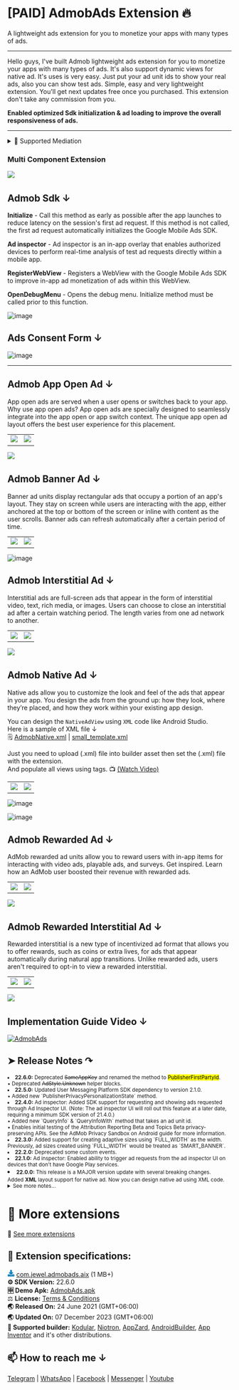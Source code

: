 # [PAID] AdmobAds Extension 🔥
A lightweight ads extension for you to monetize your apps with many types of ads.
* **
Hello guys, I've built Admob lightweight ads extension for you to monetize your apps with many types of ads. It's also support dynamic views for native ad. It's uses is very easy. Just put your ad unit ids to show your real ads, also you can show test ads. Simple, easy and very lightweight extension. You'll get next updates free once you purchased. This extension don't take any commission from you.

**Enabled optimized Sdk initialization & ad loading to improve the overall responsiveness of ads.**
* **

<details>
<summary>🤝 Supported Mediation</summary>

<li> <b>Facebook</b> (Meta) - Bidding only
<li> <b>IronSource</b>
<li> <b>Fyber</b> (DT Exchange)
<li> <b>AdColony</b>
<li> <b>Mintegral</b>
<li> <b>Unity Ads</b>
<li> <b>AppLovin</b>
<li> <b>Vungle</b>
<li> <b>Tapjoy</b>
<li> <b>Pangle</b>
</details>

### Multi Component Extension

<img src="https://github.com/jewelshkjony/AdmobAds/assets/75406851/3dc7be51-1ea0-4356-8bc6-39f36b5fb448">

## Admob Sdk **↓**

 **Initialize** - Call this method as early as possible after the app launches to reduce latency on the session's first ad request. If this method is not called, the first ad request automatically initializes the Google Mobile Ads SDK.
  
**Ad inspector** - Ad inspector is an in-app overlay that enables authorized devices to perform real-time analysis of test ad requests directly within a mobile app.
  
 **RegisterWebView** - Registers a WebView with the Google Mobile Ads SDK to improve in-app ad monetization of ads within this WebView.
  
**OpenDebugMenu** - Opens the debug menu. Initialize method must be called prior to this function.

![image](https://github.com/jewelshkjony/AdmobAds/assets/75406851/ffb1f6db-f436-4ac8-a705-379d92164b93)

## Ads Consent Form **↓**

![image](https://github.com/jewelshkjony/AdmobAds/assets/75406851/a05a5272-e8b1-4131-ad84-347c32717309)

* **

## Admob App Open Ad **↓**
App open ads are served when a user opens or switches back to your app. Why use app open ads? App open ads are specially designed to seamlessly integrate into the app open or app switch context. The unique app open ad layout offers the best user experience for this placement.

<table>
  <tr>
    <td>
      <img src="https://user-images.githubusercontent.com/75406851/216514133-d871214d-9459-46fc-9a59-9f328b90161d.png">
    </td>
    <td>
      <img src="https://user-images.githubusercontent.com/75406851/216514175-b3063217-d6a5-487f-8880-c9bb6b65f9bb.png">
    </td>
  </tr>
</table>
  
<img src="https://user-images.githubusercontent.com/75406851/216514199-03675e6b-3ae2-4e49-9bb7-0e8a6501e982.png">
  
## Admob Banner Ad **↓**
Banner ad units display rectangular ads that occupy a portion of an app's layout. They stay on screen while users are interacting with the app, either anchored at the top or bottom of the screen or inline with content as the user scrolls. Banner ads can refresh automatically after a certain period of time.
  
<table>
  <tr>
    <td>
      <img src="https://user-images.githubusercontent.com/75406851/216514349-8ca88051-cb43-413b-866e-191d0f5ae2c4.png">
    </td>
    <td>
      <img src="https://user-images.githubusercontent.com/75406851/216514380-08378ceb-d41c-42d4-92aa-060d8c6d63f9.png">
    </td>
  </tr>
</table>

![image](https://github.com/jewelshkjony/AdmobAds/assets/75406851/2feaf855-b3e0-4e2e-b4ba-86fd569a9d89)

## Admob Interstitial Ad **↓**
Interstitial ads are full-screen ads that appear in the form of interstitial video, text, rich media, or images. Users can choose to close an interstitial ad after a certain watching period. The length varies from one ad network to another.
  
<table>
  <tr>
    <td>
      <img src="https://user-images.githubusercontent.com/75406851/216514636-8e158972-5de2-49ae-ad80-56a5e1b56238.png">
    </td>
    <td>
      <img src="https://user-images.githubusercontent.com/75406851/216514672-2b4b5ed9-25c0-42f7-84e0-502e648b2e2d.png">
    </td>
  </tr>
</table>

<img src="https://user-images.githubusercontent.com/75406851/216514704-319bd8b3-b24f-4c36-9723-444f3005ba5b.png">
  
## Admob Native Ad **↓**
Native ads allow you to customize the look and feel of the ads that appear in your app. You design the ads from the ground up: how they look, where they’re placed, and how they work within your existing app design.

You can design the `NativeAdView` using `XML` code like Android Studio.\
Here is a sample of XML file ↓\
🗒️ <a href="https://github.com/jewelshkjony/AdmobAds/blob/main/output/AdmobNative.xml">AdmobNative.xml</a> | <a href="https://github.com/jewelshkjony/RecyclerNativeAdView/blob/main/files/small_template.xml">small_template.xml</a>

Just you need to upload (.xml) file into builder asset then set the (.xml) file with the extension.\
And populate all views using tags. 📺 <a href="https://www.youtube.com/watch?v=k4QBn2bUYME">(Watch Video)</a>
  
<table>
  <tr>
    <td>
      <img src="https://github.com/jewelshkjony/AdmobAds/assets/75406851/2a3d413e-c8f0-40d7-b92c-57fe69985b90">
    </td>
    <td>
      <img src="https://github.com/jewelshkjony/AdmobAds/assets/75406851/e0e6bc56-5995-4bd5-a4be-54008a33d368)">
    </td>
  </tr>
</table>
  
![image](https://github.com/jewelshkjony/AdmobAds/assets/75406851/214a0d52-4431-49be-a2f1-919c8b821c1c)

![image](https://github.com/jewelshkjony/AdmobAds/assets/75406851/873c72f2-2bbc-4f49-a2ed-03ed745e5fd7)

## Admob Rewarded Ad **↓**
AdMob rewarded ad units allow you to reward users with in-app items for interacting with video ads, playable ads, and surveys. Get inspired. Learn how an AdMob user boosted their revenue with rewarded ads.
  
<table>
  <tr>
    <td>
      <img src="https://user-images.githubusercontent.com/75406851/216514815-d065b43d-55c3-43f7-ba24-6b54c249f80d.png">
    </td>
    <td>
      <img src="https://user-images.githubusercontent.com/75406851/216514840-a541be4e-197f-4273-b299-f619e6dce4ed.png">
    </td>
  </tr>
</table>
  
<img src="https://user-images.githubusercontent.com/75406851/216514856-68d5f8e4-7b79-4ef0-b547-8e5a46261223.png">
  
## Admob Rewarded Interstitial Ad **↓**
Rewarded interstitial is a new type of incentivized ad format that allows you to offer rewards, such as coins or extra lives, for ads that appear automatically during natural app transitions. Unlike rewarded ads, users aren't required to opt-in to view a rewarded interstitial.
  
<table>
  <tr>
    <td>
      <img src="https://user-images.githubusercontent.com/75406851/216514896-91976c72-7070-4124-adb7-5e61df3c6312.png">
    </td>
    <td>
      <img src="https://user-images.githubusercontent.com/75406851/216514919-e67662a6-acfe-419c-8d42-d10fa6a7bb6e.png">
    </td>
  </tr>
</table>
  
<img src="https://user-images.githubusercontent.com/75406851/216514945-3a4d38ec-1cdc-4fef-b2d0-9c89f92a3c6b.png">


## Implementation Guide Video **↓**

[![AdmobAds](http://img.youtube.com/vi/0dXiJe0c8aA/0.jpg)](https://youtu.be/0dXiJe0c8aA&list=PLczFHGJFYQrkkmASreUi5SxPMYio8HdWu)

## ➤ Release Notes ↷

<small>
<li> <b>22.6.0:</b> Deprecated <del>SameAppKey</del> and renamed the method to <mark> PublisherFirstPartyId</mark>.
<br> • Deprecated <del>AdStyle.Unknown</del> helper blocks.
<li> <b>22.5.0:</b> Updated User Messaging Platform SDK dependency to version 2.1.0.
<br>• Added new `PublisherPrivacyPersonalizationState` method.
<li> <b>22.4.0:</b> Ad inspector: Added SDK support for requesting and showing ads requested through Ad Inspector UI. (Note: The ad inspector UI will roll out this feature at a later date, requiring a minimum SDK version of 21.4.0.)
<br>• Added new `QueryInfo` & `QueryInfoWith` method that takes an ad unit id.
<br>• Enables initial testing of the Attribution Reporting Beta and Topics Beta privacy-preserving APIs. See the AdMob Privacy Sandbox on Android guide for more information.
<li> <b>22.3.0:</b> Added support for creating adaptive sizes using `FULL_WIDTH` as the width. Previously, ad sizes created using `FULL_WIDTH` would be treated as `SMART_BANNER`.
<li> <b>22.2.0:</b> Deprecated some custom events.
<li> <b>22.1.0:</b> Ad inspector: Enabled ability to trigger ad requests from the ad inspector UI on devices that don't have Google Play services.
<li> <b>22.0.0:</b> This release is a MAJOR version update with several breaking changes.
<br>Added <b>XML</b> layout support for native ad. Now you can design native ad using XML code.

<details>
<summary>See more notes...</summary>
<li> <b>21.5.0:</b> <b>App Open Ads:</b> Deprecated load methods that accept an orientation input parameter and added new methods that don't take an orientation input. The new methods determine the orientation at request time, matching the behavior of other full-screen formats.
<br><b>Mediation:</b> Added mediation support for app open ads.
<li> <b>21.4.0:</b> Extend SDK support for showing banner ads and native ads requested through the ad inspector UI.
<br><b>Note:</b> The ad inspector UI will roll out this feature at a later date, requiring a minimum SDK version of 21.4.0.
<br>Added support for the same app key to help you deliver more relevant and personalized ads by using data collected from your apps.
<br>Official release version for QueryInfo generation.
<li> <b>21.3.0:</b> Added SDK support for requesting and showing ads requested through Ad Inspector UI.
<br> <b>Note:</b> The Ad Inspector UI will roll out this feature at a later date, requiring a minimum SDK version of 21.3.0.
<li> <b>21.2.0:</b> Added SDK support for exporting ad request logs through Android Sharesheet.
<br> <b>Note:</b> The Ad Inspector UI will roll out this feature at a later date, requiring a minimum SDK version of 21.2.0.
<li> <b>21.1.0:</b> Added support for ad monetization within WebView.
<li> <b>21.0.0:</b> This release is a MAJOR version update with several breaking changes.
<br>Google Mobile Ads SDK now requires all apps to be on a minimum Android API level 19 to run.
<br>Added manifest flags to optimize initialization and ad loading.
<br><b>Beta:</b> These APIs are in beta. The return values might change without an SDK release.
<br>Added support for custom events in ad inspector.
</details>

</small>

# 🧩 More extensions
🔗 <a href="https://github.com/jewelshkjony/Extensions">See more extensions</a>

## 📝 Extension specifications:
<img src="https://github.com/jewelshkjony/AdmobAds/raw/main/imagaes/download.png"/> <a href="https://t.me/jewelshkjony">com.jewel.admobads.aix</a> (1 MB+) \
<b>⚙️ SDK Version:</b> 22.6.0\
<b>🈸 Demo Apk:</b> <a href="https://github.com/jewelshkjony/AdmobAds/raw/main/output/AdmobAds.apk">AdmobAds.apk</a> \
⚖️ <b>License:</b> <a href="https://github.com/jewelshkjony/Extensions/blob/main/LICENSE.md#terms-and-conditions-for-the-extension" target="_blank">Terms & Conditions</a> \
<b>🌏 Released On:</b> 24 June 2021 (GMT+06:00)\
<b>🌏 Updated On:</b> 07 December 2023 (GMT+06:00)\
<b>🤝 Supported builder:</b> <a href="https://www.kodular.io/">Kodular</a>, <a href="https://niotron.com/">Niotron</a>, <a href="https://appzard.com/">AppZard</a>, <a href="https://androidbuilder.in/">AndroidBuilder</a>, <a href="http://ai2.appinventor.mit.edu/">App Inventor</a> and it's other distributions.

## 📫 How to reach me ↓

<a href="https://t.me/jewelshkjony" target="_blank">Telegram</a> | <a href="https://wa.me/8801775668913" target="_blank">WhatsApp</a> | <a href="https://fb.com/jewelshkjony" target="_blank">Facebook</a> | <a href="https://m.me/jewelshkjony" target="_blank">Messenger</a> | <a href="https://m.youtube.com/c/JewelShikderJony?sub_confirmation=1" target="_blank">Youtube</a>
